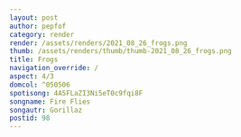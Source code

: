 ```yaml
---
layout: post
author: pepfof
category: render
render: /assets/renders/2021_08_26_frogs.png
thumb: /assets/renders/thumb/thumb-2021_08_26_frogs.png
title: Frogs
navigation_override: /
aspect: 4/3
domcol: ^050506
spotisong: 4A5FLaZI3Ni5eT0c9fqi8F
songname: Fire Flies
songautr: Gorillaz
postid: 98
---
```


<!--USER BEGIN 1-->

<!--USER END 1-->

<!--more-->
<!--USER BEGIN 2-->

<!--USER END 2-->

